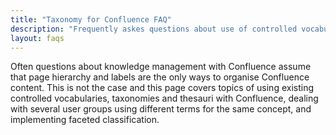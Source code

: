 ```yaml
---
title: "Taxonomy for Confluence FAQ"
description: "Frequently askes questions about use of controlled vocabularies, taxonomies and thesauri with Confluence."
layout: faqs
---
```


Often questions about knowledge management with Confluence assume that page hierarchy and labels are the only ways to organise Confluence content. This is not the case and this page covers topics of using existing controlled vocabularies, taxonomies and thesauri with Confluence, dealing with several user groups using different terms for the same concept, and implementing faceted classification.
